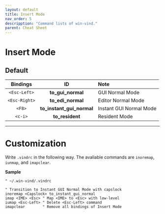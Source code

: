 ```yaml
---
layout: default
title: Insert Mode
nav_order: 5
descripption: "Command lists of win-vind."
parent: Cheat Sheet
---
```


# Insert Mode

## Default

|Bindings|ID|Note|
|:---:|:---:|:---|
|`<Esc-Left>`|**to_gui_normal**|GUI Normal Mode|
|`<Esc-Right>`|**to_edi_normal**|Editor Normal Mode|
|`<F8>`|**to_instant_gui_normal**|Instant GUI Normal Mode|
|`<c-i>`|**to_resident**|Resident Mode|

<hr>

# Customization

Write `.vindrc` in the following way. The avaliable commands are `inoremap`, `iunmap`, and `imapclear`.

**Sample**
```vim
" ~/.win-vind/.vindrc

" Transition to Instant GUI Normal Mode with capslock
inoremap <Capslock> to_instant_gui_normal
imap <IME> <Esc> " Map <IME> to <Esc> with low-level 
iumap <Esc-Left> " Delete <Esc-Left> command
imapclear        " Remove all bindings of Insert Mode
```

<br>
<br>
<br>
<br>
